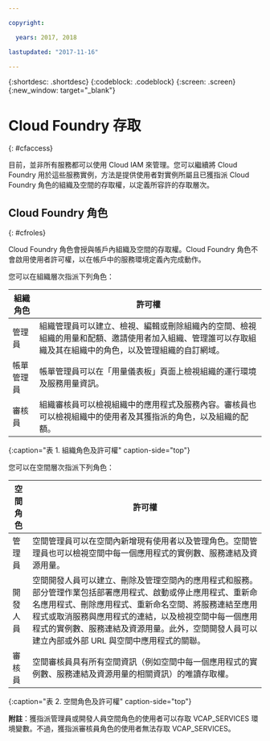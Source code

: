 ```yaml
---

copyright:

  years: 2017, 2018

lastupdated: "2017-11-16"

---
```


{:shortdesc: .shortdesc}
{:codeblock: .codeblock}
{:screen: .screen}
{:new_window: target="_blank"}

# Cloud Foundry 存取
{: #cfaccess}

目前，並非所有服務都可以使用 Cloud IAM 來管理。您可以繼續將 Cloud Foundry 用於這些服務實例，方法是提供使用者對實例所屬且已獲指派 Cloud Foundry 角色的組織及空間的存取權，以定義所容許的存取層次。


## Cloud Foundry 角色
{: #cfroles}

Cloud Foundry 角色會授與帳戶內組織及空間的存取權。Cloud Foundry 角色不會啟用使用者許可權，以在帳戶中的服務環境定義內完成動作。

您可以在組織層次指派下列角色：

| 組織角色| 許可權|
|-------------------|-------------|
|管理員| 組織管理員可以建立、檢視、編輯或刪除組織內的空間、檢視組織的用量和配額、邀請使用者加入組織、管理誰可以存取組織及其在組織中的角色，以及管理組織的自訂網域。|
|帳單管理員| 帳單管理員可以在「用量儀表板」頁面上檢視組織的運行環境及服務用量資訊。|
|審核員| 組織審核員可以檢視組織中的應用程式及服務內容。審核員也可以檢視組織中的使用者及其獲指派的角色，以及組織的配額。|
{:caption="表 1. 組織角色及許可權" caption-side="top"}

您可以在空間層次指派下列角色：

| 空間角色| 許可權|
|------------|-------------|
|管理員| 空間管理員可以在空間內新增現有使用者以及管理角色。空間管理員也可以檢視空間中每一個應用程式的實例數、服務連結及資源用量。|
|開發人員| 空間開發人員可以建立、刪除及管理空間內的應用程式和服務。部分管理作業包括部署應用程式、啟動或停止應用程式、重新命名應用程式、刪除應用程式、重新命名空間、將服務連結至應用程式或取消服務與應用程式的連結，以及檢視空間中每一個應用程式的實例數、服務連結及資源用量。此外，空間開發人員可以建立內部或外部 URL 與空間中應用程式的關聯。|
|審核員| 空間審核員具有所有空間資訊（例如空間中每一個應用程式的實例數、服務連結及資源用量的相關資訊）的唯讀存取權。|
{:caption="表 2. 空間角色及許可權" caption-side="top"}

**附註**：獲指派管理員或開發人員空間角色的使用者可以存取 VCAP_SERVICES 環境變數。不過，獲指派審核員角色的使用者無法存取 VCAP_SERVICES。
